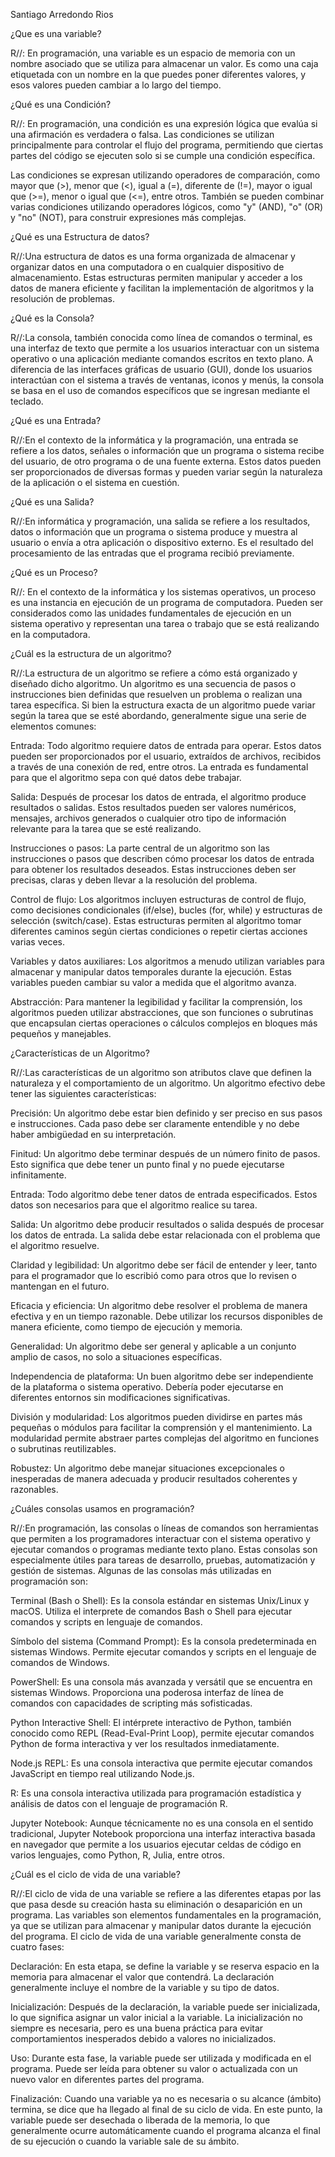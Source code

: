 Santiago Arredondo Rios

¿Que es una variable?

R//: En programación, una variable es un espacio de memoria con un nombre asociado que se utiliza para almacenar un valor. Es como una caja etiquetada con un nombre en la que puedes poner diferentes valores, y esos valores pueden cambiar a lo largo del tiempo.

¿Qué es una Condición?

R//: En programación, una condición es una expresión lógica que evalúa si una afirmación es verdadera o falsa. Las condiciones se utilizan principalmente para controlar el flujo del programa, permitiendo que ciertas partes del código se ejecuten solo si se cumple una condición específica.

Las condiciones se expresan utilizando operadores de comparación, como mayor que (>), menor que (<), igual a (=), diferente de (!=), mayor o igual que (>=), menor o igual que (<=), entre otros. También se pueden combinar varias condiciones utilizando operadores lógicos, como "y" (AND), "o" (OR) y "no" (NOT), para construir expresiones más complejas.

¿Qué es una Estructura de datos?

R//:Una estructura de datos es una forma organizada de almacenar y organizar datos en una computadora o en cualquier dispositivo de almacenamiento. Estas estructuras permiten manipular y acceder a los datos de manera eficiente y facilitan la implementación de algoritmos y la resolución de problemas.

¿Qué es la Consola?

R//:La consola, también conocida como línea de comandos o terminal, es una interfaz de texto que permite a los usuarios interactuar con un sistema operativo o una aplicación mediante comandos escritos en texto plano. A diferencia de las interfaces gráficas de usuario (GUI), donde los usuarios interactúan con el sistema a través de ventanas, iconos y menús, la consola se basa en el uso de comandos específicos que se ingresan mediante el teclado.

¿Qué es una Entrada?

R//:En el contexto de la informática y la programación, una entrada se refiere a los datos, señales o información que un programa o sistema recibe del usuario, de otro programa o de una fuente externa. Estos datos pueden ser proporcionados de diversas formas y pueden variar según la naturaleza de la aplicación o el sistema en cuestión.

¿Qué es una Salida?

R//:En informática y programación, una salida se refiere a los resultados, datos o información que un programa o sistema produce y muestra al usuario o envía a otra aplicación o dispositivo externo. Es el resultado del procesamiento de las entradas que el programa recibió previamente.

¿Qué es un Proceso?

R//: En el contexto de la informática y los sistemas operativos, un proceso es una instancia en ejecución de un programa de computadora. Pueden ser considerados como las unidades fundamentales de ejecución en un sistema operativo y representan una tarea o trabajo que se está realizando en la computadora.

¿Cuál es la estructura de un algoritmo?

R//:La estructura de un algoritmo se refiere a cómo está organizado y diseñado dicho algoritmo. Un algoritmo es una secuencia de pasos o instrucciones bien definidas que resuelven un problema o realizan una tarea específica. Si bien la estructura exacta de un algoritmo puede variar según la tarea que se esté abordando, generalmente sigue una serie de elementos comunes:

Entrada: Todo algoritmo requiere datos de entrada para operar. Estos datos pueden ser proporcionados por el usuario, extraídos de archivos, recibidos a través de una conexión de red, entre otros. La entrada es fundamental para que el algoritmo sepa con qué datos debe trabajar.

Salida: Después de procesar los datos de entrada, el algoritmo produce resultados o salidas. Estos resultados pueden ser valores numéricos, mensajes, archivos generados o cualquier otro tipo de información relevante para la tarea que se esté realizando.

Instrucciones o pasos: La parte central de un algoritmo son las instrucciones o pasos que describen cómo procesar los datos de entrada para obtener los resultados deseados. Estas instrucciones deben ser precisas, claras y deben llevar a la resolución del problema.

Control de flujo: Los algoritmos incluyen estructuras de control de flujo, como decisiones condicionales (if/else), bucles (for, while) y estructuras de selección (switch/case). Estas estructuras permiten al algoritmo tomar diferentes caminos según ciertas condiciones o repetir ciertas acciones varias veces.

Variables y datos auxiliares: Los algoritmos a menudo utilizan variables para almacenar y manipular datos temporales durante la ejecución. Estas variables pueden cambiar su valor a medida que el algoritmo avanza.

Abstracción: Para mantener la legibilidad y facilitar la comprensión, los algoritmos pueden utilizar abstracciones, que son funciones o subrutinas que encapsulan ciertas operaciones o cálculos complejos en bloques más pequeños y manejables.

¿Características de un Algoritmo?

R//:Las características de un algoritmo son atributos clave que definen la naturaleza y el comportamiento de un algoritmo. Un algoritmo efectivo debe tener las siguientes características:

Precisión: Un algoritmo debe estar bien definido y ser preciso en sus pasos e instrucciones. Cada paso debe ser claramente entendible y no debe haber ambigüedad en su interpretación.

Finitud: Un algoritmo debe terminar después de un número finito de pasos. Esto significa que debe tener un punto final y no puede ejecutarse infinitamente.

Entrada: Todo algoritmo debe tener datos de entrada especificados. Estos datos son necesarios para que el algoritmo realice su tarea.

Salida: Un algoritmo debe producir resultados o salida después de procesar los datos de entrada. La salida debe estar relacionada con el problema que el algoritmo resuelve.

Claridad y legibilidad: Un algoritmo debe ser fácil de entender y leer, tanto para el programador que lo escribió como para otros que lo revisen o mantengan en el futuro.

Eficacia y eficiencia: Un algoritmo debe resolver el problema de manera efectiva y en un tiempo razonable. Debe utilizar los recursos disponibles de manera eficiente, como tiempo de ejecución y memoria.

Generalidad: Un algoritmo debe ser general y aplicable a un conjunto amplio de casos, no solo a situaciones específicas.

Independencia de plataforma: Un buen algoritmo debe ser independiente de la plataforma o sistema operativo. Debería poder ejecutarse en diferentes entornos sin modificaciones significativas.

División y modularidad: Los algoritmos pueden dividirse en partes más pequeñas o módulos para facilitar la comprensión y el mantenimiento. La modularidad permite abstraer partes complejas del algoritmo en funciones o subrutinas reutilizables.

Robustez: Un algoritmo debe manejar situaciones excepcionales o inesperadas de manera adecuada y producir resultados coherentes y razonables.

¿Cuáles consolas usamos en programación?

R//:En programación, las consolas o líneas de comandos son herramientas que permiten a los programadores interactuar con el sistema operativo y ejecutar comandos o programas mediante texto plano. Estas consolas son especialmente útiles para tareas de desarrollo, pruebas, automatización y gestión de sistemas. Algunas de las consolas más utilizadas en programación son:

Terminal (Bash o Shell): Es la consola estándar en sistemas Unix/Linux y macOS. Utiliza el interprete de comandos Bash o Shell para ejecutar comandos y scripts en lenguaje de comandos.

Símbolo del sistema (Command Prompt): Es la consola predeterminada en sistemas Windows. Permite ejecutar comandos y scripts en el lenguaje de comandos de Windows.

PowerShell: Es una consola más avanzada y versátil que se encuentra en sistemas Windows. Proporciona una poderosa interfaz de línea de comandos con capacidades de scripting más sofisticadas.

Python Interactive Shell: El intérprete interactivo de Python, también conocido como REPL (Read-Eval-Print Loop), permite ejecutar comandos Python de forma interactiva y ver los resultados inmediatamente.

Node.js REPL: Es una consola interactiva que permite ejecutar comandos JavaScript en tiempo real utilizando Node.js.

R: Es una consola interactiva utilizada para programación estadística y análisis de datos con el lenguaje de programación R.

Jupyter Notebook: Aunque técnicamente no es una consola en el sentido tradicional, Jupyter Notebook proporciona una interfaz interactiva basada en navegador que permite a los usuarios ejecutar celdas de código en varios lenguajes, como Python, R, Julia, entre otros.

¿Cuál es el ciclo de vida de una variable?

R//:El ciclo de vida de una variable se refiere a las diferentes etapas por las que pasa desde su creación hasta su eliminación o desaparición en un programa. Las variables son elementos fundamentales en la programación, ya que se utilizan para almacenar y manipular datos durante la ejecución del programa. El ciclo de vida de una variable generalmente consta de cuatro fases:

Declaración: En esta etapa, se define la variable y se reserva espacio en la memoria para almacenar el valor que contendrá. La declaración generalmente incluye el nombre de la variable y su tipo de datos.

Inicialización: Después de la declaración, la variable puede ser inicializada, lo que significa asignar un valor inicial a la variable. La inicialización no siempre es necesaria, pero es una buena práctica para evitar comportamientos inesperados debido a valores no inicializados.

Uso: Durante esta fase, la variable puede ser utilizada y modificada en el programa. Puede ser leída para obtener su valor o actualizada con un nuevo valor en diferentes partes del programa.

Finalización: Cuando una variable ya no es necesaria o su alcance (ámbito) termina, se dice que ha llegado al final de su ciclo de vida. En este punto, la variable puede ser desechada o liberada de la memoria, lo que generalmente ocurre automáticamente cuando el programa alcanza el final de su ejecución o cuando la variable sale de su ámbito.